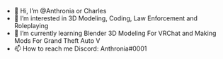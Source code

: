 - 👋 Hi, I’m @Anthronia or Charles
- 👀 I’m interested in 3D Modeling, Coding, Law Enforcement and Roleplaying
- 🌱 I’m currently learning Blender 3D Modeling For VRChat and Making Mods For Grand Theft Auto V
- 📫 How to reach me Discord: Anthronia#0001

<!---
Anthronia/Anthronia is a ✨ special ✨ repository because its `README.md` (this file) appears on your GitHub profile.
You can click the Preview link to take a look at your changes.
--->
